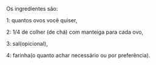 Os ingredientes são:

1: quantos ovos você quiser,

2: 1/4 de colher (de chá) com manteiga para cada ovo,

3: sal(opicional),

4: farinha(o quanto achar necessário ou  por preferência).